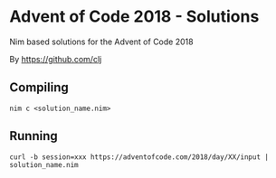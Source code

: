 # Advent of Code 2018 - Solutions

Nim based solutions for the Advent of Code 2018

By https://github.com/clj

## Compiling

`nim c <solution_name.nim>`

## Running

`curl -b session=xxx https://adventofcode.com/2018/day/XX/input | solution_name.nim`

